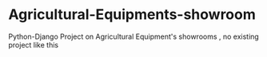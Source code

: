 # Agricultural-Equipments-showroom
Python-Django Project on Agricultural Equipment's showrooms , no existing project like this
